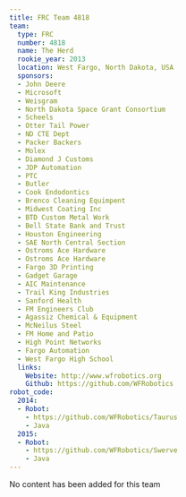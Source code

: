 ```yaml
---
title: FRC Team 4818
team:
  type: FRC
  number: 4818
  name: The Herd
  rookie_year: 2013
  location: West Fargo, North Dakota, USA
  sponsors:
  - John Deere
  - Microsoft
  - Weisgram
  - North Dakota Space Grant Consortium
  - Scheels
  - Otter Tail Power
  - ND CTE Dept
  - Packer Backers
  - Molex
  - Diamond J Customs
  - JDP Automation
  - PTC
  - Butler
  - Cook Endodontics
  - Brenco Cleaning Equimpent
  - Midwest Coating Inc
  - BTD Custom Metal Work
  - Bell State Bank and Trust
  - Houston Engineering
  - SAE North Central Section
  - Ostroms Ace Hardware
  - Ostroms Ace Hardware
  - Fargo 3D Printing
  - Gadget Garage
  - AIC Maintenance
  - Trail King Industries
  - Sanford Health
  - FM Engineers Club
  - Agassiz Chemical & Equipment
  - McNeilus Steel
  - FM Home and Patio
  - High Point Networks
  - Fargo Automation
  - West Fargo High School
  links:
    Website: http://www.wfrobotics.org
    Github: https://github.com/WFRobotics
robot_code:
  2014:
  - Robot:
    - https://github.com/WFRobotics/Taurus
    - Java
  2015:
  - Robot:
    - https://github.com/WFRobotics/Swerve
    - Java
---
```


No content has been added for this team